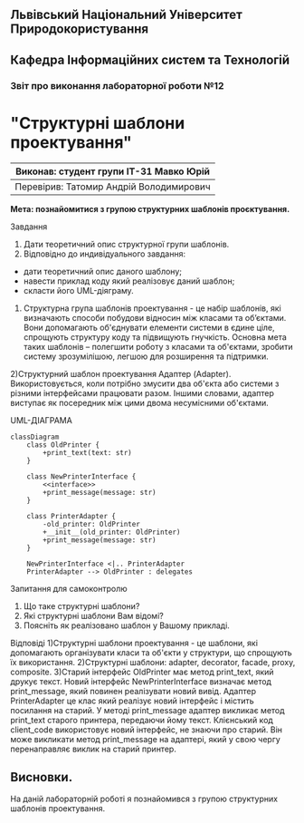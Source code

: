 ## Львівський Національний Університет Природокористування
## Кафедра Інформаційних систем та Технологій



### Звіт про виконання лабораторної роботи №12
# "Структурні шаблони проектування"



| Виконав: студент групи ІТ-31 Мавко Юрій      |
|----------------------------------------------|
| Перевірив: Татомир Андрій Володимирович      |




**Мета: познайомитися з групою структурних шаблонів проєктування.**


Завдання

1. Дати теоретичний опис структурної групи шаблонів.
2. Відповідно до индивідуального завдання:
- дати теоретичний опис даного шаблону;
- навести приклад коду який реалізовує даний шаблон;
- скласти його UML-діяграму.

1) Структурна група шаблонів проектування - це набір 
шаблонів, які визначають способи побудови відносин 
між класами та об’єктами. Вони допомагають об'єднувати 
елементи системи в єдине ціле, спрощують структуру коду 
та підвищують гнучкість. Основна мета таких шаблонів – 
полегшити роботу з класами та об'єктами, зробити систему 
зрозумілішою, легшою для розширення та підтримки.

2)Структурний шаблон проектування Адаптер (Adapter).
Використовується, коли потрібно змусити два об'єкта або 
системи з різними інтерфейсами працювати разом. Іншими 
словами, адаптер виступає як посередник між цими двома 
несумісними об'єктами.

UML-ДІАГРАМА

```mermaid
classDiagram
    class OldPrinter {
        +print_text(text: str)
    }

    class NewPrinterInterface {
        <<interface>>
        +print_message(message: str)
    }

    class PrinterAdapter {
        -old_printer: OldPrinter
        +__init__(old_printer: OldPrinter)
        +print_message(message: str)
    }

    NewPrinterInterface <|.. PrinterAdapter
    PrinterAdapter --> OldPrinter : delegates
```

Запитання для самоконтролю
1. Що таке структурні шаблони?
2. Які структурні шаблони Вам відомі?
3. Поясніть як реалізовано шаблон у Вашому прикладі.

Відповіді
1)Структурні шаблони проектування - це шаблони, які 
допомагають організувати класи та об'єкти у структури,
що спрощують їх використання. 
2)Структурні шаблони: adapter, decorator, facade, 
proxy, composite.
3)Старий інтерфейс OldPrinter має метод print_text,
який друкує текст.
Новий інтерфейс NewPrinterInterface визначає метод
print_message, який повинен реалізувати новий вивід.
Адаптер PrinterAdapter це клас який реалізує новий
інтерфейс і містить посилання на старий. У методі 
print_message адаптер викликає метод print_text 
старого принтера, передаючи йому текст.
Клієнський код client_code використовує новий 
інтерфейс, не знаючи про старий. Він може викликати
метод print_message на адаптері, який у свою чергу
перенаправляє виклик на старий принтер.
## Висновки. 

На даній лабораторній роботі я познайомився з групою структурних шаблонів проектування. 
